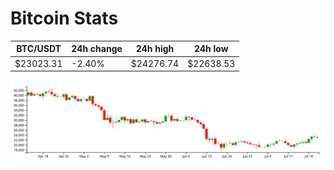 # Bitcoin Stats

BTC/USDT|24h change|24h high|24h low|
|---|---|---|---|
|$23023.31|-2.40%|$24276.74|$22638.53|

<img src="./chart.svg">
